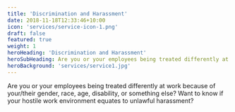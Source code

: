 ```yaml
---
title: 'Discrimination and Harassment'
date: 2018-11-18T12:33:46+10:00
icon: 'services/service-icon-1.png'
draft: false
featured: true
weight: 1
heroHeading: 'Discrimination and Harassment'
heroSubHeading: Are you or your employees being treated differently at work because of your/their gender, race, age, disability, or something else?  Want to know if your hostile work environment equates to unlawful harassment?'
heroBackground: 'services/service1.jpg'
---
```


Are you or your employees being treated differently at work because of your/their gender, race, age, disability, or something else?  Want to know if your hostile work environment equates to unlawful harassment?